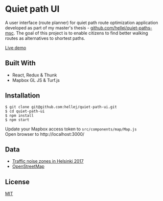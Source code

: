 # Quiet path UI
A user interface (route planner) for quiet path route optimization application developed as part of my master's thesis -   [github.com/hellej/quiet-paths-msc](https://github.com/hellej/quiet-paths-msc). The goal of this project is to enable citizens to find better walking routes as alternatives to shortest paths. 

[Live demo](https://quietpath.web.app/)

## Built With
* React, Redux & Thunk
* Mapbox GL JS & Turf.js

## Installation
```
$ git clone git@github.com:hellej/quiet-path-ui.git
$ cd quiet-path-ui
$ npm install
$ npm start
```
Update your Mapbox access token to `src/components/map/Map.js`<br>
Open browser to http://localhost:3000/

## Data
* [Traffic noise zones in Helsinki 2017](https://hri.fi/data/en_GB/dataset/helsingin-kaupungin-meluselvitys-2017)
* [OpenStreetMap](https://www.openstreetmap.org/about/)

## License
[MIT](LICENSE)

